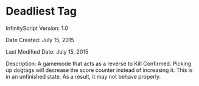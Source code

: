 # Deadliest Tag

InfinityScript Version: 1.0

Date Created: July 15, 2015

Last Modified Date: July 15, 2015

Description:
A gamemode that acts as a reverse to Kill Confirmed. Picking up dogtags will decrease the score counter instead of increasing it. This is in an unfinished state. As a result, it may not behave properly.
